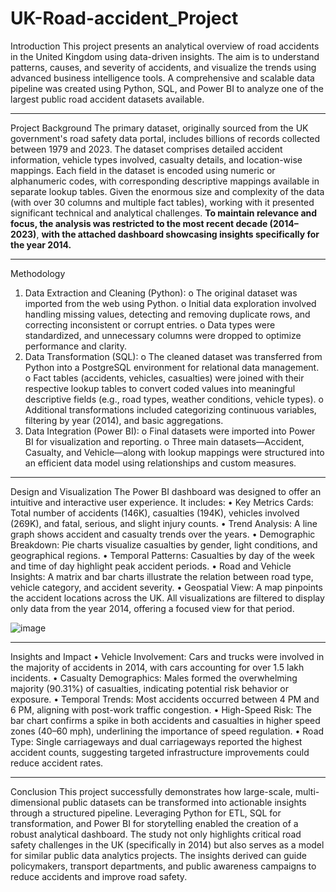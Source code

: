 # UK-Road-accident_Project

Introduction
This project presents an analytical overview of road accidents in the United Kingdom using data-driven insights. The aim is to understand patterns, causes, and severity of accidents, and visualize the trends using advanced business intelligence tools. A comprehensive and scalable data pipeline was created using Python, SQL, and Power BI to analyze one of the largest public road accident datasets available.
________________________________________
Project Background
The primary dataset, originally sourced from the UK government's road safety data portal, includes billions of records collected between 1979 and 2023. The dataset comprises detailed accident information, vehicle types involved, casualty details, and location-wise mappings. Each field in the dataset is encoded using numeric or alphanumeric codes, with corresponding descriptive mappings available in separate lookup tables.
Given the enormous size and complexity of the data (with over 30 columns and multiple fact tables), working with it presented significant technical and analytical challenges. **To maintain relevance and focus, the analysis was restricted to the most recent decade (2014–2023)**, **with the attached dashboard showcasing insights specifically for the year 2014.**
________________________________________
Methodology
1.	Data Extraction and Cleaning (Python):
o	The original dataset was imported from the web using Python.
o	Initial data exploration involved handling missing values, detecting and removing duplicate rows, and correcting inconsistent or corrupt entries.
o	Data types were standardized, and unnecessary columns were dropped to optimize performance and clarity.
2.	Data Transformation (SQL):
o	The cleaned dataset was transferred from Python into a PostgreSQL environment for relational data management.
o	Fact tables (accidents, vehicles, casualties) were joined with their respective lookup tables to convert coded values into meaningful descriptive fields (e.g., road types, weather conditions, vehicle types).
o	Additional transformations included categorizing continuous variables, filtering by year (2014), and basic aggregations.
3.	Data Integration (Power BI):
o	Final datasets were imported into Power BI for visualization and reporting.
o	Three main datasets—Accident, Casualty, and Vehicle—along with lookup mappings were structured into an efficient data model using relationships and custom measures.
________________________________________
Design and Visualization
The Power BI dashboard was designed to offer an intuitive and interactive user experience. It includes:
•	Key Metrics Cards: Total number of accidents (146K), casualties (194K), vehicles involved (269K), and fatal, serious, and slight injury counts.
•	Trend Analysis: A line graph shows accident and casualty trends over the years.
•	Demographic Breakdown: Pie charts visualize casualties by gender, light conditions, and geographical regions.
•	Temporal Patterns: Casualties by day of the week and time of day highlight peak accident periods.
•	Road and Vehicle Insights: A matrix and bar charts illustrate the relation between road type, vehicle category, and accident severity.
•	Geospatial View: A map pinpoints the accident locations across the UK.
All visualizations are filtered to display only data from the year 2014, offering a focused view for that period.


![image](https://github.com/user-attachments/assets/50fd17de-58bc-45bc-b099-67c92d80188b)




________________________________________
Insights and Impact
•	Vehicle Involvement: Cars and trucks were involved in the majority of accidents in 2014, with cars accounting for over 1.5 lakh incidents.
•	Casualty Demographics: Males formed the overwhelming majority (90.31%) of casualties, indicating potential risk behavior or exposure.
•	Temporal Trends: Most accidents occurred between 4 PM and 6 PM, aligning with post-work traffic congestion.
•	High-Speed Risk: The bar chart confirms a spike in both accidents and casualties in higher speed zones (40–60 mph), underlining the importance of speed regulation.
•	Road Type: Single carriageways and dual carriageways reported the highest accident counts, suggesting targeted infrastructure improvements could reduce accident rates.
________________________________________
Conclusion
This project successfully demonstrates how large-scale, multi-dimensional public datasets can be transformed into actionable insights through a structured pipeline. Leveraging Python for ETL, SQL for transformation, and Power BI for storytelling enabled the creation of a robust analytical dashboard.
The study not only highlights critical road safety challenges in the UK (specifically in 2014) but also serves as a model for similar public data analytics projects. The insights derived can guide policymakers, transport departments, and public awareness campaigns to reduce accidents and improve road safety.

